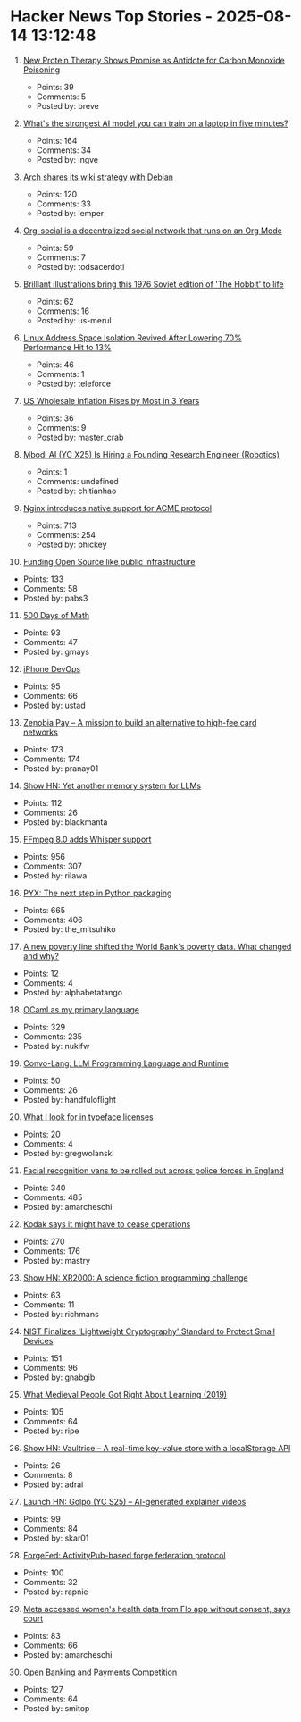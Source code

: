 # Hacker News Top Stories - 2025-08-14 13:12:48

1. [New Protein Therapy Shows Promise as Antidote for Carbon Monoxide Poisoning](https://www.medschool.umaryland.edu/news/2025/new-protein-therapy-shows-promise-as-first-ever-antidote-for-carbon-monoxide-poisoning.html)
   - Points: 39
   - Comments: 5
   - Posted by: breve

2. [What's the strongest AI model you can train on a laptop in five minutes?](https://www.seangoedecke.com/model-on-a-mbp/)
   - Points: 164
   - Comments: 34
   - Posted by: ingve

3. [Arch shares its wiki strategy with Debian](https://lwn.net/SubscriberLink/1032604/73596e0c3ed1945a/)
   - Points: 120
   - Comments: 33
   - Posted by: lemper

4. [Org-social is a decentralized social network that runs on an Org Mode](https://github.com/tanrax/org-social)
   - Points: 59
   - Comments: 7
   - Posted by: todsacerdoti

5. [Brilliant illustrations bring this 1976 Soviet edition of 'The Hobbit' to life](https://mashable.com/archive/soviet-hobbit)
   - Points: 62
   - Comments: 16
   - Posted by: us-merul

6. [Linux Address Space Isolation Revived After Lowering 70% Performance Hit to 13%](https://www.phoronix.com/news/Linux-ASI-Lower-Overhead)
   - Points: 46
   - Comments: 1
   - Posted by: teleforce

7. [US Wholesale Inflation Rises by Most in 3 Years](https://www.bloomberg.com/news/articles/2025-08-14/us-producer-prices-rise-by-most-in-three-years-on-services)
   - Points: 36
   - Comments: 9
   - Posted by: master_crab

8. [Mbodi AI (YC X25) Is Hiring a Founding Research Engineer (Robotics)](https://www.ycombinator.com/companies/mbodi-ai/jobs/ftTsxcl-founding-research-engineer)
   - Points: 1
   - Comments: undefined
   - Posted by: chitianhao

9. [Nginx introduces native support for ACME protocol](https://blog.nginx.org/blog/native-support-for-acme-protocol)
   - Points: 713
   - Comments: 254
   - Posted by: phickey

10. [Funding Open Source like public infrastructure](https://dri.es/funding-open-source-like-public-infrastructure)
   - Points: 133
   - Comments: 58
   - Posted by: pabs3

11. [500 Days of Math](https://gmays.com/500-days-of-math/)
   - Points: 93
   - Comments: 47
   - Posted by: gmays

12. [iPhone DevOps](https://clearsky.dev/blog/iphone-devops-ssh/)
   - Points: 95
   - Comments: 66
   - Posted by: ustad

13. [Zenobia Pay – A mission to build an alternative to high-fee card networks](https://zenobiapay.com/blog/open-source-payments)
   - Points: 173
   - Comments: 174
   - Posted by: pranay01

14. [Show HN: Yet another memory system for LLMs](https://github.com/trvon/yams)
   - Points: 112
   - Comments: 26
   - Posted by: blackmanta

15. [FFmpeg 8.0 adds Whisper support](https://code.ffmpeg.org/FFmpeg/FFmpeg/commit/13ce36fef98a3f4e6d8360c24d6b8434cbb8869b)
   - Points: 956
   - Comments: 307
   - Posted by: rilawa

16. [PYX: The next step in Python packaging](https://astral.sh/blog/introducing-pyx)
   - Points: 665
   - Comments: 406
   - Posted by: the_mitsuhiko

17. [A new poverty line shifted the World Bank's poverty data. What changed and why?](https://ourworldindata.org/new-international-poverty-line-3-dollars-per-day)
   - Points: 12
   - Comments: 4
   - Posted by: alphabetatango

18. [OCaml as my primary language](https://xvw.lol/en/articles/why-ocaml.html)
   - Points: 329
   - Comments: 235
   - Posted by: nukifw

19. [Convo-Lang: LLM Programming Language and Runtime](https://learn.convo-lang.ai/)
   - Points: 50
   - Comments: 26
   - Posted by: handfuloflight

20. [What I look for in typeface licenses](https://davesmyth.com/typeface-licenses)
   - Points: 20
   - Comments: 4
   - Posted by: gregwolanski

21. [Facial recognition vans to be rolled out across police forces in England](https://news.sky.com/story/facial-recognition-vans-to-be-rolled-out-across-police-forces-in-england-13410613)
   - Points: 340
   - Comments: 485
   - Posted by: amarcheschi

22. [Kodak says it might have to cease operations](https://www.cnn.com/2025/08/12/business/kodak-survival-warning)
   - Points: 270
   - Comments: 176
   - Posted by: mastry

23. [Show HN: XR2000: A science fiction programming challenge](https://clearsky.dev/blog/xr2000/)
   - Points: 63
   - Comments: 11
   - Posted by: richmans

24. [NIST Finalizes 'Lightweight Cryptography' Standard to Protect Small Devices](https://www.nist.gov/news-events/news/2025/08/nist-finalizes-lightweight-cryptography-standard-protect-small-devices)
   - Points: 151
   - Comments: 96
   - Posted by: gnabgib

25. [What Medieval People Got Right About Learning (2019)](https://www.scotthyoung.com/blog/2019/06/07/apprenticeships/)
   - Points: 105
   - Comments: 64
   - Posted by: ripe

26. [Show HN: Vaultrice – A real-time key-value store with a localStorage API](https://www.vaultrice.com/)
   - Points: 26
   - Comments: 8
   - Posted by: adrai

27. [Launch HN: Golpo (YC S25) – AI-generated explainer videos](https://video.golpoai.com/)
   - Points: 99
   - Comments: 84
   - Posted by: skar01

28. [ForgeFed: ActivityPub-based forge federation protocol](https://forgefed.org)
   - Points: 100
   - Comments: 32
   - Posted by: rapnie

29. [Meta accessed women's health data from Flo app without consent, says court](https://www.malwarebytes.com/blog/news/2025/08/meta-accessed-womens-health-data-from-flo-app-without-consent-says-court)
   - Points: 83
   - Comments: 66
   - Posted by: amarcheschi

30. [Open Banking and Payments Competition](https://www.bitsaboutmoney.com/archive/open-banking-and-payments-competition/)
   - Points: 127
   - Comments: 64
   - Posted by: smitop

